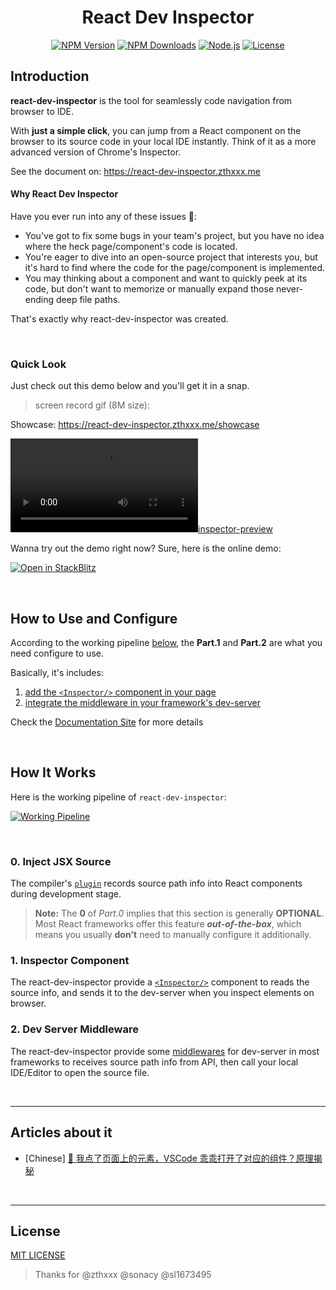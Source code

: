 <h1 align="center">React Dev Inspector</h1>

<p align="center">
  <a href="https://www.npmjs.com/package/react-dev-inspector" target="_blank" rel="noopener noreferrer"><img src="https://badgen.net/npm/v/react-dev-inspector" alt="NPM Version" /></a>
  <a href="https://www.npmjs.com/package/react-dev-inspector" target="_blank" rel="noopener noreferrer"><img src="https://badgen.net/npm/dt/react-dev-inspector" alt="NPM Downloads" /></a>
  <a href="https://nodejs.org/" target="_blank" rel="noopener noreferrer"><img src="https://badgen.net/npm/node/react-dev-inspector" alt="Node.js" /></a>
  <a href="https://github.com/zthxxx/react-dev-inspector/blob/master/LICENSE" target="_blank" rel="noopener noreferrer"><img src="https://badgen.net/github/license/zthxxx/react-dev-inspector" alt="License" /></a>
</p>

## Introduction

**react-dev-inspector** is the tool for seamlessly code navigation from browser to IDE.

With **just a simple click**, you can jump from a React component on the browser to its source code in your local IDE instantly.
Think of it as a more advanced version of Chrome's Inspector.

See the document on: https://react-dev-inspector.zthxxx.me

#### Why React Dev Inspector

Have you ever run into any of these issues 🤔:

- You've got to fix some bugs in your team's project, but you have no idea where the heck page/component's code is located.
- You're eager to dive into an open-source project that interests you, but it's hard to find where the code for the page/component is implemented.
- You may thinking about a component and want to quickly peek at its code, but don't want to memorize or manually expand those never-ending deep file paths.

That's exactly why react-dev-inspector was created.

<br>

### Quick Look

Just check out this demo below and you'll get it in a snap.

> screen record gif (8M size):

Showcase: https://react-dev-inspector.zthxxx.me/showcase

[![inspector-preview](https://github.com/zthxxx/react-dev-inspector/raw/dev/docs/images/inspector.mp4)](https://react-dev-inspector.zthxxx.me/showcase)

Wanna try out the demo right now? Sure, here is the online demo:

[
  ![Open in StackBlitz](https://developer.stackblitz.com/img/open_in_stackblitz.svg)
](https://stackblitz.com/edit/github-x3rkzl?file=package.json,vite.config.ts%3AL17)

<br/>

## How to Use and Configure

According to the working pipeline [below](#how-it-works), the **Part.1** and **Part.2** are what you need configure to use.

Basically, it's includes:
1. [add the `<Inspector/>` component in your page](https://react-dev-inspector.zthxxx.me/docs/inspector-component)
2. [integrate the middleware in your framework's dev-server](https://react-dev-inspector.zthxxx.me/docs/integration)

Check the [Documentation Site](https://react-dev-inspector.zthxxx.me/docs) for more details

<br/>

## How It Works

Here is the working pipeline of `react-dev-inspector`:

[
  ![Working Pipeline](https://github.com/zthxxx/react-dev-inspector/raw/dev/docs/images/working-pipeline.svg)
](https://react-dev-inspector.zthxxx.me/docs#how-it-works)

<br/>

### 0. Inject JSX Source

The compiler's [`plugin`](https://react-dev-inspector.zthxxx.me/docs/compiler-plugin)
records source path info into React components during development stage.

> **Note:** The **0** of _Part.0_ implies that this section is generally **OPTIONAL**.
> Most React frameworks offer this feature **_out-of-the-box_**,
> which means you usually **don't** need to manually configure it additionally.

### 1. Inspector Component

The react-dev-inspector provide a [`<Inspector/>`](https://react-dev-inspector.zthxxx.me/docs/inspector-component) component to reads the source info,
and sends it to the dev-server when you inspect elements on browser.

### 2. Dev Server Middleware

The react-dev-inspector provide some [middlewares](https://react-dev-inspector.zthxxx.me/docs/integration) for dev-server in most frameworks to receives source path info from API,
then call your local IDE/Editor to open the source file.

<br/>

---

## Articles about it

- [Chinese] [🎉 我点了页面上的元素，VSCode 乖乖打开了对应的组件？原理揭秘](https://juejin.cn/post/6901466406823575560)

<br />

---

## License

[MIT LICENSE](./LICENSE)

> Thanks for @zthxxx @sonacy @sl1673495
